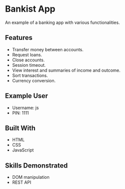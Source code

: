 # Bankist App

An example of a banking app with various functionalities.

## Features
- Transfer money between accounts.
- Request loans.
- Close accounts.
- Session timeout.
- View interest and summaries of income and outcome.
- Sort transactions.
- Currency conversion.

## Example User
- Username: js
- PIN: 1111

## Built With
- HTML
- CSS
- JavaScript

## Skills Demonstrated
- DOM manipulation
- REST API
